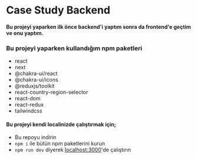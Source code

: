 # Case Study Backend
 

#### Bu projeyi yaparken ilk önce backend'i yaptım sonra da frontend'e geçtim ve onu yaptım.


### Bu projeyi yaparken kullandığım npm paketleri

* react 
* next
* @chakra-ui/react
* @chakra-ui/icons
* @reduxjs/toolkit
* react-country-region-selector
* react-dom
* react-redux
* tailwindcss


#### Bu projeyi kendi localinizde çalıştırmak için;
* Bu repoyu indirin
* `npm i` ile bütün npm paketlerini kurun
* `npm run dev` diyerek [localhost:3000](http://localhost:3000)'de çalıştırın
